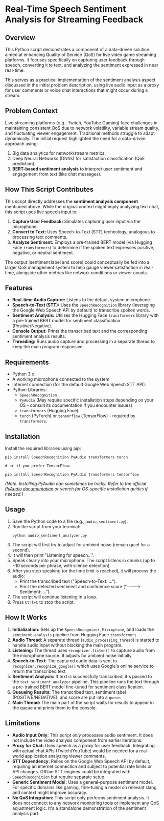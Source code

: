 # Real-Time Speech Sentiment Analysis for Streaming Feedback

## Overview

This Python script demonstrates a component of a data-driven solution aimed at enhancing Quality of Service (QoS) for live video game streaming platforms. It focuses specifically on capturing user feedback through speech, converting it to text, and analyzing the sentiment expressed in near real-time.

This serves as a practical implementation of the sentiment analysis aspect discussed in the initial problem description, using live audio input as a proxy for user comments or voice chat interactions that might occur during a stream.

## Problem Context

Live streaming platforms (e.g., Twitch, YouTube Gaming) face challenges in maintaining consistent QoS due to network volatility, variable stream quality, and fluctuating viewer engagement. Traditional methods struggle to adapt dynamically. The initial request highlighted the need for a data-driven approach using:

1.  Big data analytics for network/stream metrics.
2.  Deep Neural Networks (DNNs) for satisfaction classification (QoE prediction).
3.  **BERT-based sentiment analysis** to interpret user sentiment and engagement from text (like chat messages).

## How This Script Contributes

This script directly addresses the **sentiment analysis component** mentioned above. While the original context might imply analyzing text chat, this script uses live speech input to:

1.  **Capture User Feedback:** Simulates capturing user input via the microphone.
2.  **Convert to Text:** Uses Speech-to-Text (STT) technology, analogous to processing text comments.
3.  **Analyze Sentiment:** Employs a pre-trained BERT model (via Hugging Face `transformers`) to determine if the spoken text expresses positive, negative, or neutral sentiment.

The output (sentiment label and score) could conceptually be fed into a larger QoS management system to help gauge viewer satisfaction in real-time, alongside other metrics like network conditions or viewer counts.

## Features

*   **Real-time Audio Capture:** Listens to the default system microphone.
*   **Speech-to-Text (STT):** Uses the `SpeechRecognition` library (leveraging the Google Web Speech API by default) to transcribe spoken words.
*   **Sentiment Analysis:** Utilizes the Hugging Face `transformers` library with a pre-trained BERT model for sentiment classification (Positive/Negative).
*   **Console Output:** Prints the transcribed text and the corresponding sentiment analysis results.
*   **Threading:** Runs audio capture and processing in a separate thread to keep the main program responsive.

## Requirements

*   Python 3.x
*   A working microphone connected to the system.
*   Internet connection (for the default Google Web Speech STT API).
*   Python Libraries:
    *   `SpeechRecognition`
    *   `PyAudio` (May require specific installation steps depending on your OS - consult its documentation if you encounter issues)
    *   `transformers` (Hugging Face)
    *   `torch` (PyTorch) or `tensorflow` (TensorFlow) - required by `transformers`.

## Installation

Install the required libraries using pip:

```
pip install SpeechRecognition PyAudio transformers torch

# or if you prefer TensorFlow:

pip install SpeechRecognition PyAudio transformers tensorflow
```


*(Note: Installing PyAudio can sometimes be tricky. Refer to the official [PyAudio documentation](https://people.csail.mit.edu/hubert/pyaudio/) or search for OS-specific installation guides if needed.)*

## Usage

1.  Save the Python code to a file (e.g., `audio_sentiment.py`).
2.  Run the script from your terminal:
    ```
    python audio_sentiment_analyzer.py
    ```
3.  The script will first try to adjust for ambient noise (remain quiet for a second).
4.  It will then print "Listening for speech...".
5.  Speak clearly into your microphone. The script listens in chunks (up to ~10 seconds per phrase, with silence detection).
6.  After you stop speaking (or the time limit is reached), it will process the audio:
    *   Print the transcribed text ("Speech-to-Text: ...").
    *   Print the detected sentiment and confidence score ("----> Sentiment: ...").
7.  The script will continue listening in a loop.
8.  Press `Ctrl+C` to stop the script.

## How It Works

1.  **Initialization:** Sets up the `SpeechRecognizer`, `Microphone`, and loads the `sentiment-analysis` pipeline from Hugging Face `transformers`.
2.  **Audio Thread:** A separate thread (`audio_processing_thread`) is started to handle audio input without blocking the main program.
3.  **Listening:** The thread uses `recognizer.listen()` to capture audio from the microphone source. It adjusts for ambient noise initially.
4.  **Speech-to-Text:** The captured audio data is sent to `recognizer.recognize_google()` which uses Google's online service to return the transcribed text.
5.  **Sentiment Analysis:** If text is successfully transcribed, it's passed to the `text_sentiment_analyzer` pipeline. This pipeline runs the text through a pre-trained BERT model fine-tuned for sentiment classification.
6.  **Queueing Results:** The transcribed text, sentiment label (POSITIVE/NEGATIVE), and score are put into a `queue`.
7.  **Main Thread:** The main part of the script waits for results to appear in the queue and prints them to the console.

## Limitations

*   **Audio Input Only:** This script *only* processes audio sentiment. It does not include the video analysis component from earlier iterations.
*   **Proxy for Chat:** Uses speech as a proxy for user feedback. Integrating with actual chat APIs (Twitch/YouTube) would be needed for a real-world application analyzing viewer comments.
*   **STT Dependency:** Relies on the Google Web Speech API by default, requiring an internet connection and subject to potential rate limits or API changes. Offline STT engines could be integrated with `SpeechRecognition` but require separate setup.
*   **Generic Sentiment Model:** Uses a general-purpose sentiment model. For specific domains like gaming, fine-tuning a model on relevant slang and context might improve accuracy.
*   **No QoS Integration:** This script only performs sentiment analysis. It does not connect to any network monitoring tools or implement any QoS adjustment logic. It's a standalone demonstration of the sentiment analysis part.
